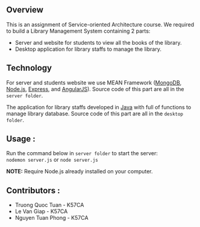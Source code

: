 ## Overview

This is an assignment of Service-oriented Architecture course. We required to build a Library Management System containing 2 parts:
 - Server and website for students to view all the books of the library.
 - Desktop application for library staffs to manage the library.

## Technology

For server and students website we use MEAN Framework ([MongoDB](http://www.mongodb.org/), [Node.js](http://www.nodejs.org/), [Express](http://expressjs.com/), and [AngularJS](http://angularjs.org/)). 
Source code of this part are all in the `server folder`.

The application for library staffs developed in [Java](http://www.oracle.com/technetwork/java/index.html) with full of functions to manage library database. Source code of this part are all in the `desktop folder`. 

## Usage :

Run the command below in `server folder` to start the server: <br/>
`nodemon server.js` or `node server.js`

**NOTE:** Require Node.js already installed on your computer.

## Contributors :

 - Truong Quoc Tuan - K57CA
 - Le Van Giap - K57CA
 - Nguyen Tuan Phong - K57CA
